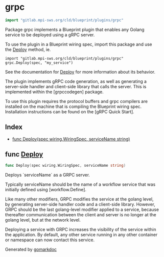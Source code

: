 <!-- Code generated by gomarkdoc. DO NOT EDIT -->

# grpc

```go
import "gitlab.mpi-sws.org/cld/blueprint/plugins/grpc"
```

Package grpc implements a Blueprint plugin that enables any Golang service to be deployed using a gRPC server.

To use the plugin in a Blueprint wiring spec, import this package and use the [Deploy](<#Deploy>) method, ie.

```
import "gitlab.mpi-sws.org/cld/blueprint/plugins/grpc"
grpc.Deploy(spec, "my_service")
```

See the documentation for [Deploy](<#Deploy>) for more information about its behavior.

The plugin implements gRPC code generation, as well as generating a server\-side handler and client\-side library that calls the server. This is implemented within the \[grpccodegen\] package.

To use this plugin requires the protocol buffers and grpc compilers are installed on the machine that is compiling the Blueprint wiring spec. Installation instructions can be found on the \[gRPC Quick Start\].

## Index

- [func Deploy\(spec wiring.WiringSpec, serviceName string\)](<#Deploy>)


<a name="Deploy"></a>
## func [Deploy](<https://gitlab.mpi-sws.org/cld/blueprint2/blueprint/blob/main/plugins/grpc/wiring.go#L46>)

```go
func Deploy(spec wiring.WiringSpec, serviceName string)
```

Deploys \`serviceName\` as a GRPC server.

Typically serviceName should be the name of a workflow service that was initially defined using \[workflow.Define\].

Like many other modifiers, GRPC modifies the service at the golang level, by generating server\-side handler code and a client\-side library. However, GRPC should be the last golang\-level modifier applied to a service, because thereafter communication between the client and server is no longer at the golang level, but at the network level.

Deploying a service with GRPC increases the visibility of the service within the application. By default, any other service running in any other container or namespace can now contact this service.

Generated by [gomarkdoc](<https://github.com/princjef/gomarkdoc>)
